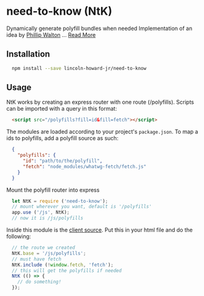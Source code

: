# need-to-know (NtK)
Dynamically generate polyfill bundles when needed
Implementation of an idea by [Phillip Walton](https://philipwalton.com/about/)
...
[Read More](https://philipwalton.com/articles/loading-polyfills-only-when-needed/)

## Installation
```bash
  npm install --save lincoln-howard-jr/need-to-know
```

## Usage

NtK works by creating an express router with one route (/polyfills).
Scripts can be imported with a query in this format:
```html
  <script src="/polyfills?fill=id&fill=fetch"></script>
```

The modules are loaded according to your project's `package.json`.
To map a ids to polyfills, add a polyfill source as such:
```json
  {
    "polyfills": {
      "id": "path/to/the/polyfill",
      "fetch": "node_modules/whatwg-fetch/fetch.js"
    }
  }
```

Mount the polyfill router into express
```javascript
  let NtK = require ('need-to-know');
  // mount wherever you want, default is '/polyfills'
  app.use ('/js', NtK);
  // now it is /js/polyfills
```

Inside this module is the [client source](need-to-know.js).
Put this in your html file and do the following:

```javascript
  // the route we created
  NtK.base = '/js/polyfills';
  // must have fetch
  NtK.include (!window.fetch, 'fetch');
  // this will get the polyfills if needed
  NtK (() => {
    // do something!
  });
```